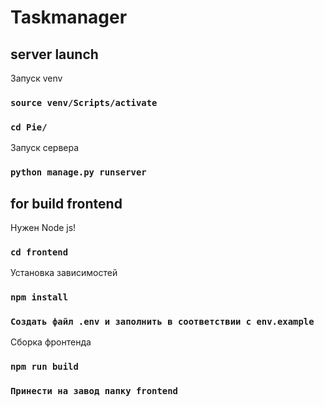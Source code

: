 # Taskmanager
## server launch
Запуск venv
### `source venv/Scripts/activate`

### `cd Pie/`

Запуск сервера
### `python manage.py runserver`


## for build frontend
Нужен Node js!

### `cd frontend`

Установка зависимостей
### `npm install`

### `Создать файл .env и заполнить в соответствии с env.example`

Сборка фронтенда
### `npm run build`
### `Принести на завод папку frontend`
